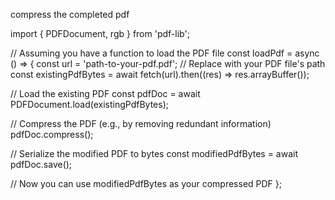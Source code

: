compress the completed pdf 

import { PDFDocument, rgb } from 'pdf-lib';

// Assuming you have a function to load the PDF file
const loadPdf = async () => {
  const url = 'path-to-your-pdf.pdf'; // Replace with your PDF file's path
  const existingPdfBytes = await fetch(url).then((res) => res.arrayBuffer());

  // Load the existing PDF
  const pdfDoc = await PDFDocument.load(existingPdfBytes);

  // Compress the PDF (e.g., by removing redundant information)
  pdfDoc.compress();

  // Serialize the modified PDF to bytes
  const modifiedPdfBytes = await pdfDoc.save();

  // Now you can use modifiedPdfBytes as your compressed PDF
};
